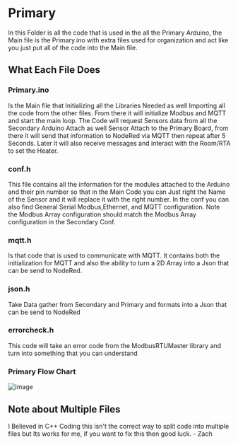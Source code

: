# Primary

In this Folder is all the code that is used in the all the Primary Arduino, the Main file is the Primary.ino with extra files used for organization and act like you just put all of the code into the Main file.

## What Each File Does

### Primary.ino

Is the Main file that Initializing all the Libraries Needed as well Importing all the code from the other files. From there it will initialize Modbus and MQTT and start the main loop. The Code will request Sensors data from all the Secondary Arduino Attach as well Sensor Attach to the Primary Board, from there it will send that information to NodeRed via MQTT then repeat after 5 Seconds. Later it will also receive messages and interact with the Room/RTA to set the Heater.

### conf.h

This file contains all the information for the modules attached to the Arduino and their pin number so that in the Main Code you can Just right the Name of the Sensor and it will replace it with the right number. In the conf you can also find General Serial Modbus,Ethernet, and MQTT configuration. Note the Modbus Array configuration should match the Modbus Array configuration in the Secondary Conf.

### mqtt.h

Is that code that is used to communicate with MQTT. It contains both the initialization for MQTT and also the ability to turn a 2D Array into a Json that can be send to NodeRed.

### json.h

Take Data gather from Secondary and Primary and formats into a Json that can be send to NodeRed

### errorcheck.h

This code will take an error code from the ModbusRTUMaster library and turn into something that you can understand

### Primary Flow Chart

![image](https://github.com/user-attachments/assets/7f2a8d3b-fa60-4d68-9d77-f19a001d8eac)



## Note about Multiple Files

I Believed in C++ Coding this isn't the correct way to split code into multiple files but Its works for me, if you want to fix this then good luck. - Zach
